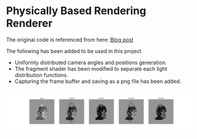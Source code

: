 # Physically Based Rendering Renderer
The original code is referenced from here: [Blog post](http://metalbyexample.com/modelio-materials)

The following has been added to be used in this project
* Uniformly distributed camera angles and positions generation.
* The fragment shader has been modified to separate each light distribution functions.
* Capturing the frame buffer and saving as a png file has been added.

![PBRGAN output](Screenshots/result.png)
